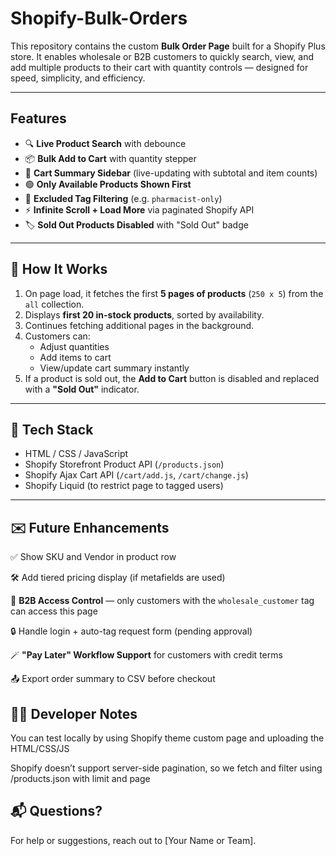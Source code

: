 # Shopify-Bulk-Orders


This repository contains the custom **Bulk Order Page** built for a Shopify Plus store. It enables wholesale or B2B customers to quickly search, view, and add multiple products to their cart with quantity controls — designed for speed, simplicity, and efficiency.

---

## Features

- 🔍 **Live Product Search** with debounce
- 📦 **Bulk Add to Cart** with quantity stepper
- 🧾 **Cart Summary Sidebar** (live-updating with subtotal and item counts)
- 🟢 **Only Available Products Shown First**
- 🚫 **Excluded Tag Filtering** (e.g. `pharmacist-only`)
- ⚡ **Infinite Scroll + Load More** via paginated Shopify API
- 🏷️ **Sold Out Products Disabled** with "Sold Out" badge

---

## 🚀 How It Works

1. On page load, it fetches the first **5 pages of products** (`250 x 5`) from the `all` collection.
2. Displays **first 20 in-stock products**, sorted by availability.
3. Continues fetching additional pages in the background.
4. Customers can:
   - Adjust quantities
   - Add items to cart
   - View/update cart summary instantly
5. If a product is sold out, the **Add to Cart** button is disabled and replaced with a **"Sold Out"** indicator.

---

## 🧠 Tech Stack

- HTML / CSS / JavaScript
- Shopify Storefront Product API (`/products.json`)
- Shopify Ajax Cart API (`/cart/add.js`, `/cart/change.js`)
- Shopify Liquid (to restrict page to tagged users)

---

## ✉️ Future Enhancements

✅ Show SKU and Vendor in product row

🛠️ Add tiered pricing display (if metafields are used)

🔐 **B2B Access Control** — only customers with the `wholesale_customer` tag can access this page

🔒 Handle login + auto-tag request form (pending approval)

🪄 **"Pay Later" Workflow Support** for customers with credit terms

📤 Export order summary to CSV before checkout


## 👨‍💻 Developer Notes
You can test locally by using Shopify theme custom page and uploading the HTML/CSS/JS

Shopify doesn’t support server-side pagination, so we fetch and filter using /products.json with limit and page

## 📬 Questions?
For help or suggestions, reach out to [Your Name or Team].
